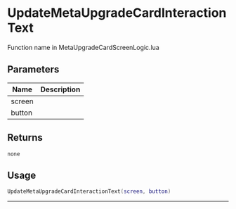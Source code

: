 # UpdateMetaUpgradeCardInteractionText

Function name in MetaUpgradeCardScreenLogic.lua

## Parameters

| Name   | Description |
| ------ | ----------- |
| screen |             |
| button |             |

## Returns

`none`

## Usage

```lua
UpdateMetaUpgradeCardInteractionText(screen, button)
```

---
